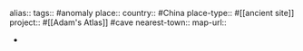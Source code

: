 alias::
tags:: #anomaly 
place::
country:: #China 
place-type:: #[[ancient site]] 
project:: #[[Adam's Atlas]] #cave 
nearest-town::
map-url::

-